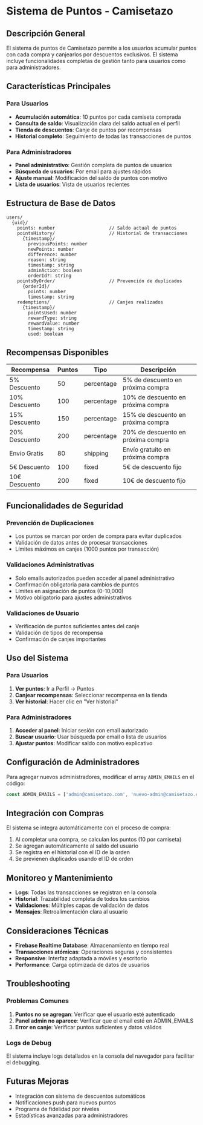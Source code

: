 # Sistema de Puntos - Camisetazo

## Descripción General

El sistema de puntos de Camisetazo permite a los usuarios acumular puntos con cada compra y canjearlos por descuentos exclusivos. El sistema incluye funcionalidades completas de gestión tanto para usuarios como para administradores.

## Características Principales

### Para Usuarios
- **Acumulación automática**: 10 puntos por cada camiseta comprada
- **Consulta de saldo**: Visualización clara del saldo actual en el perfil
- **Tienda de descuentos**: Canje de puntos por recompensas
- **Historial completo**: Seguimiento de todas las transacciones de puntos

### Para Administradores
- **Panel administrativo**: Gestión completa de puntos de usuarios
- **Búsqueda de usuarios**: Por email para ajustes rápidos
- **Ajuste manual**: Modificación del saldo de puntos con motivo
- **Lista de usuarios**: Vista de usuarios recientes

## Estructura de Base de Datos

```
users/
  {uid}/
    points: number                    // Saldo actual de puntos
    pointsHistory/                    // Historial de transacciones
      {timestamp}/
        previousPoints: number
        newPoints: number
        difference: number
        reason: string
        timestamp: string
        adminAction: boolean
        orderId?: string
    pointsByOrder/                    // Prevención de duplicados
      {orderId}/
        points: number
        timestamp: string
    redemptions/                      // Canjes realizados
      {timestamp}/
        pointsUsed: number
        rewardType: string
        rewardValue: number
        timestamp: string
        used: boolean
```

## Recompensas Disponibles

| Recompensa | Puntos | Tipo | Descripción |
|------------|--------|------|-------------|
| 5% Descuento | 50 | percentage | 5% de descuento en próxima compra |
| 10% Descuento | 100 | percentage | 10% de descuento en próxima compra |
| 15% Descuento | 150 | percentage | 15% de descuento en próxima compra |
| 20% Descuento | 200 | percentage | 20% de descuento en próxima compra |
| Envío Gratis | 80 | shipping | Envío gratuito en próxima compra |
| 5€ Descuento | 100 | fixed | 5€ de descuento fijo |
| 10€ Descuento | 200 | fixed | 10€ de descuento fijo |

## Funcionalidades de Seguridad

### Prevención de Duplicaciones
- Los puntos se marcan por orden de compra para evitar duplicados
- Validación de datos antes de procesar transacciones
- Límites máximos en canjes (1000 puntos por transacción)

### Validaciones Administrativas
- Solo emails autorizados pueden acceder al panel administrativo
- Confirmación obligatoria para cambios de puntos
- Límites en asignación de puntos (0-10,000)
- Motivo obligatorio para ajustes administrativos

### Validaciones de Usuario
- Verificación de puntos suficientes antes del canje
- Validación de tipos de recompensa
- Confirmación de canjes importantes

## Uso del Sistema

### Para Usuarios

1. **Ver puntos**: Ir a Perfil → Puntos
2. **Canjear recompensas**: Seleccionar recompensa en la tienda
3. **Ver historial**: Hacer clic en "Ver historial"

### Para Administradores

1. **Acceder al panel**: Iniciar sesión con email autorizado
2. **Buscar usuario**: Usar búsqueda por email o lista de usuarios
3. **Ajustar puntos**: Modificar saldo con motivo explicativo

## Configuración de Administradores

Para agregar nuevos administradores, modificar el array `ADMIN_EMAILS` en el código:

```javascript
const ADMIN_EMAILS = ['admin@camisetazo.com', 'nuevo-admin@camisetazo.com'];
```

## Integración con Compras

El sistema se integra automáticamente con el proceso de compra:

1. Al completar una compra, se calculan los puntos (10 por camiseta)
2. Se agregan automáticamente al saldo del usuario
3. Se registra en el historial con el ID de la orden
4. Se previenen duplicados usando el ID de orden

## Monitoreo y Mantenimiento

- **Logs**: Todas las transacciones se registran en la consola
- **Historial**: Trazabilidad completa de todos los cambios
- **Validaciones**: Múltiples capas de validación de datos
- **Mensajes**: Retroalimentación clara al usuario

## Consideraciones Técnicas

- **Firebase Realtime Database**: Almacenamiento en tiempo real
- **Transacciones atómicas**: Operaciones seguras y consistentes
- **Responsive**: Interfaz adaptada a móviles y escritorio
- **Performance**: Carga optimizada de datos de usuarios

## Troubleshooting

### Problemas Comunes

1. **Puntos no se agregan**: Verificar que el usuario esté autenticado
2. **Panel admin no aparece**: Verificar que el email esté en ADMIN_EMAILS
3. **Error en canje**: Verificar puntos suficientes y datos válidos

### Logs de Debug

El sistema incluye logs detallados en la consola del navegador para facilitar el debugging.

## Futuras Mejoras

- Integración con sistema de descuentos automáticos
- Notificaciones push para nuevos puntos
- Programa de fidelidad por niveles
- Estadísticas avanzadas para administradores


